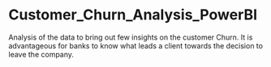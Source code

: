 # Customer_Churn_Analysis_PowerBI
Analysis of the data to bring out few insights on the customer Churn. It is advantageous for banks to know what leads a client towards the decision to leave the company.
